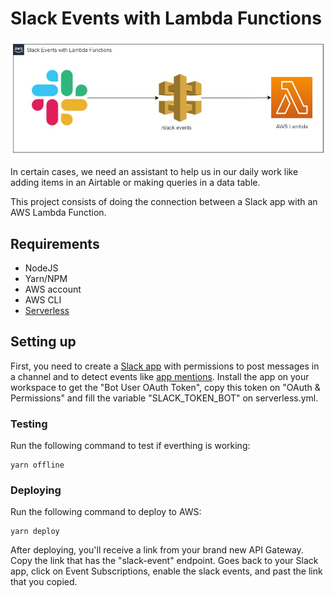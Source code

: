 # Slack Events with Lambda Functions

![](images/architecture.jpg?raw=true "Architecture")

In certain cases, we need an assistant to help us in our daily work like adding items in an Airtable or making queries in a data table.

This project consists of doing the connection between a Slack app with an AWS Lambda Function.

## Requirements
* NodeJS
* Yarn/NPM
* AWS account
* AWS CLI
* [Serverless](https://www.serverless.com/)

## Setting up
First, you need to create a [Slack app](https://api.slack.com/start/overview) with permissions to post messages in a channel and to detect events like [app mentions](https://api.slack.com/events/app_mention). Install the app on your workspace to get the "Bot User OAuth Token", copy this token on "OAuth & Permissions" and fill the variable "SLACK_TOKEN_BOT" on serverless.yml.

### Testing
Run the following command to test if everthing is working:
```
yarn offline
```

### Deploying
Run the following command to deploy to AWS:
```
yarn deploy
```
After deploying, you'll receive a link from your brand new API Gateway. Copy the link that has the "slack-event" endpoint. Goes back to your Slack app, click on Event Subscriptions, enable the slack events, and past the link that you copied.

